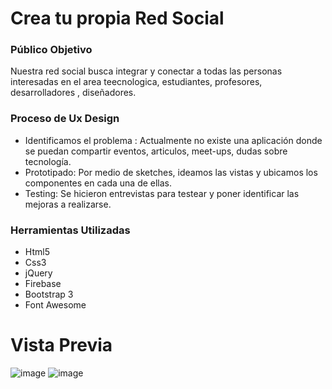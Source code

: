 # Crea tu propia Red Social 

### Público Objetivo
Nuestra red social busca integrar y conectar a todas las personas interesadas en el area teecnologica, estudiantes, profesores, desarrolladores , diseñadores.

### Proceso de Ux Design 
- Identificamos el problema : Actualmente no existe una aplicación donde se puedan compartir eventos, articulos, meet-ups, dudas sobre tecnología. 
- Prototipado: Por medio de sketches, ideamos las vistas y ubicamos los componentes en cada una de ellas.
- Testing: Se hicieron entrevistas para testear y poner identificar las mejoras a realizarse.

### Herramientas Utilizadas 
- Html5
- Css3
- jQuery
- Firebase 
- Bootstrap 3
- Font Awesome

# Vista Previa 
![image]()
![image]()
